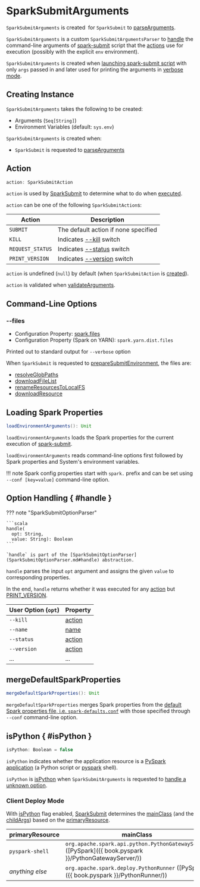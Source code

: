 # SparkSubmitArguments

`SparkSubmitArguments` is created  for `SparkSubmit` to [parseArguments](SparkSubmit.md#parseArguments).

`SparkSubmitArguments` is a custom `SparkSubmitArgumentsParser` to [handle](#handle) the command-line arguments of [spark-submit](index.md) script that the [actions](index.md#actions) use for execution (possibly with the explicit `env` environment).

`SparkSubmitArguments` is created when [launching spark-submit script](#main) with only `args` passed in and later used for printing the arguments in [verbose mode](#verbose-mode).

## Creating Instance

`SparkSubmitArguments` takes the following to be created:

* <span id="args"> Arguments (`Seq[String]`)
* <span id="env"> Environment Variables (default: `sys.env`)

`SparkSubmitArguments` is created when:

* `SparkSubmit` is requested to [parseArguments](SparkSubmit.md#parseArguments)

## Action

```scala
action: SparkSubmitAction
```

`action` is used by [SparkSubmit](SparkSubmit.md) to determine what to do when [executed](SparkSubmit.md#doSubmit).

`action` can be one of the following `SparkSubmitAction`s:

Action | Description
-------|------------
 `SUBMIT` | The default action if none specified
 `KILL` | Indicates [--kill](SparkSubmitOptionParser.md#KILL_SUBMISSION) switch
 `REQUEST_STATUS` | Indicates [--status](SparkSubmitOptionParser.md#STATUS) switch
 `PRINT_VERSION` | Indicates [--version](SparkSubmitOptionParser.md#VERSION) switch

`action` is undefined (`null`) by default (when `SparkSubmitAction` is [created](#creating-instance)).

`action` is validated when [validateArguments](#validateArguments).

## Command-Line Options

### <span id="files"> --files

* Configuration Property: [spark.files](../../configuration-properties.md#spark.files)
* Configuration Property (Spark on YARN): `spark.yarn.dist.files`

Printed out to standard output for `--verbose` option

When `SparkSubmit` is requested to [prepareSubmitEnvironment](SparkSubmit.md#prepareSubmitEnvironment), the files are:

* [resolveGlobPaths](../DependencyUtils.md#resolveGlobPaths)
* [downloadFileList](../DependencyUtils.md#downloadFileList)
* [renameResourcesToLocalFS](SparkSubmit.md#renameResourcesToLocalFS)
* [downloadResource](SparkSubmit.md#downloadResource)

## <span id="loadEnvironmentArguments"> Loading Spark Properties

```scala
loadEnvironmentArguments(): Unit
```

`loadEnvironmentArguments` loads the Spark properties for the current execution of [spark-submit](index.md).

`loadEnvironmentArguments` reads command-line options first followed by Spark properties and System's environment variables.

!!! note
    Spark config properties start with `spark.` prefix and can be set using `--conf [key=value]` command-line option.

## Option Handling { #handle }

??? note "SparkSubmitOptionParser"

    ```scala
    handle(
      opt: String,
      value: String): Boolean
    ```

    `handle` is part of the [SparkSubmitOptionParser](SparkSubmitOptionParser.md#handle) abstraction.

`handle` parses the input `opt` argument and assigns the given `value` to corresponding properties.

In the end, `handle` returns whether it was executed for any [action](#action) but [PRINT_VERSION](#action).

 User Option (`opt`) | Property
----|---------
 `--kill` | [action](#action)
 `--name` | [name](#name)
 `--status` | [action](#action)
 `--version` | [action](#action)
 ... | ...

## <span id="mergeDefaultSparkProperties"> mergeDefaultSparkProperties

```scala
mergeDefaultSparkProperties(): Unit
```

`mergeDefaultSparkProperties` merges Spark properties from the [default Spark properties file, i.e. `spark-defaults.conf`](../../spark-properties.md#spark-defaults-conf) with those specified through `--conf` command-line option.

## isPython { #isPython }

```scala
isPython: Boolean = false
```

`isPython` indicates whether the application resource is a [PySpark application](SparkSubmit.md#isPython) (a Python script or [pyspark](../pyspark.md) shell).

`isPython` is [isPython](SparkSubmit.md#isPython) when `SparkSubmitArguments` is requested to [handle a unknown option](#handleUnknown).

### Client Deploy Mode

With [isPython](#isPython) flag enabled, [SparkSubmit](SparkSubmit.md#prepareSubmitEnvironment) determines the [mainClass](#mainClass) (and the [childArgs](#childArgs)) based on the [primaryResource](#primaryResource).

primaryResource | mainClass
----------------|----------
 `pyspark-shell` | `org.apache.spark.api.python.PythonGatewayServer` ([PySpark]({{ book.pyspark }}/PythonGatewayServer/))
 _anything else_ | `org.apache.spark.deploy.PythonRunner` ([PySpark]({{ book.pyspark }}/PythonRunner/))
